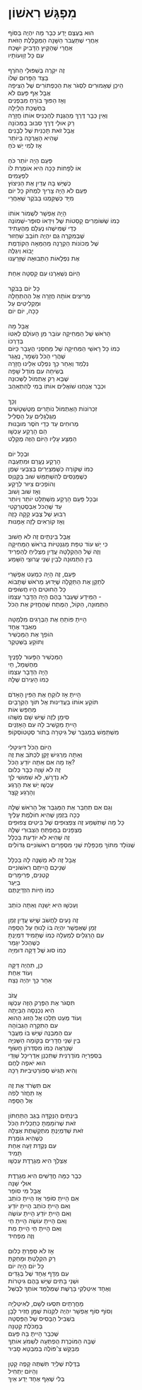 # מִפְגָּשׁ רִאשׁוֹן

הוּא בְּעֶצֶם יָדַע כְּבָר מָה יִהְיֶה בַּסּוֹף\
אַחֲרֵי שֶׁתַּעֲבֹר הַשָּׁנָה הַמְּקֻלֶּלֶת הַזֹּאת\
אַחֲרֵי שֶׁהַקַּיִץ הַדָּבִיק יִשָּׁכַח\
עִם כָּל זְוָועוֹתָיו\
\
זֶה יִקְרֶה בְּשִׁפּוּלֵי הַחֹרֶף\
בַּצַּד הַפָּרוּם שֶׁלּוֹ\
הֵיכָן שֶׁאֲמוּרִים לִסְגֹּר אֶת הַכַּפְתּוֹרִים שֶׁל הַצִּיפָה\
אֲבָל אַף פַּעַם לֹא\
וְאָז הַפּוּךְ בּוֹרֵחַ מִבִּפְנִים\
בְּחֶשְׁכַת הַלַּיְלָה\
וְאֵין כְּבָר דֶּרֶךְ מְהֻגֶּנֶת לְהַכְנִיס אוֹתוֹ חֲזָרָה\
רַק אוּלַי דֶּרֶךְ סִבּוּב בַּמְּכוֹנָה\
אֲבָל זֹאת תָּכְנִית שֶׁל לְבָנִים\
שֶׁהִיא הָאֲרֻכָּה בְּיוֹתֵר\
אָז לְמִי יֵשׁ כֹּחַ\
\
פַּעַם הָיָה יוֹתֵר כֹּחַ\
אוֹ לְפָחוֹת כָּכָה הִיא אוֹמֶרֶת לוֹ\
לִפְעָמִים\
כְּשֶׁיֵּשׁ בָּהּ עֲדַיִן אֶת הַנִּיצוֹץ\
פַּעַם לֹא הָיָה צָרִיךְ לִמְחֹק כָּל יוֹם\
מִיָּד כְּשֶׁקַּמְנוּ בַּבֹּקֶר שֶׁאַחֲרֵי\
\
הָיָה אֶפְשָׁר לִשְׁמוֹר אוֹתוֹ\
כְּמוֹ שֶׁשּׁוֹמְרִים קָסֵטוֹת שֶׁל וִידֵאוֹ סוּפֶּר-שְׁמוֹנֶה\
כְּדֵי שֶׁמִּישֶׁהוּ נֶעְלָם מֵהֶעָתִיד\
שֶׁבְּמִקְרֶה גַּם יִהְיֶה חוֹבֵב שִׁחְזוּר\
שֶׁל מְכוֹנוֹת הַקְרָנָה מֵהַמֵּאָה הַקּוֹדֶמֶת\
יָבוֹא וְיִגְלֶה\
אֶת נִפְלָאוֹת הַתְּבוּאָה שֶׁזָּרַעְנוּ\
\
הַיּוֹם נִשְׁאַרְנוּ עִם קַסֵטָה אַחַת\
\
כָּל יוֹם בַּבֹּקֶר\
מְרִיצִים אוֹתָהּ חֲזָרָה אֶל הַהַתְחָלָה\
וּמַקְלִיטִים עַל\
כָּכָה, יוֹם יוֹם\
\
אֲבָל מָה\
הָרֹאשׁ שֶׁל הַמְּחִיקָה עוֹבֵר מִן הָעוֹלָם לְאִטּוֹ\
בְּדַרְכּוֹ\
כְּמוֹ כָּל רָאשֵׁי הַמְּחִיקָה שֶׁל מַחְסְנֵי הֶעָבָר כַּיּוֹם\
שֶׁהֲרֵי הַכֹּל נִשְׁמָר, נֶאֱגַר\
נִלְמַד וְאַחַר כָּךְ נִפְלַט אֵלֵינוּ חֲזָרָה\
בְּשִׂיחָה עִם מוֹדֵל שָׁפָה\
שֶׁבָּא רַק אֶתְמוֹל לַשְּׁכוּנָה\
וּכְבָר אֲנַחְנוּ שׁוֹאֲלִים אוֹתוֹ בְּמִי לְהִתְאַהֵב\
\
וְכָךְ\
זִכְרוֹנוֹת הָאֶתְמוֹל נוֹתָרִים מְטֻשְׁטָשִׁים\
מְגֻלְגָּלִים עַל הַסְלִיל\
מְרוּחִים עַד כְּדֵי חֹסֶר מוּבָנוּת\
הֵם הָרֶקַע עַכְשָׁו\
הַמַּצָּע עָלָיו הַיּוֹם הַזֶּה מֻקְלָט\
\
וּבְכָל יוֹם\
הָרֶקַע נֶעֱרַם וּמִתְעַבֶּה\
כְּמוֹ שֶׁקּוֹרֶה כְּשֶׁמְּצַיְּרִים בְּצִבְעֵי שֶׁמֶן\
כְּשֶׁמְּנַסִּים לְהִשְׁתַּמֵּשׁ שׁוּב בַּקַּנְוָס\
וְהוֹפְכִים צִיּוּר לְרֶקַע\
וְאָז שׁוּב וָשׁוּב\
וּבְכָל פַּעַם הָרֶקַע מִשְׁתַּלֵּט יוֹתֵר וְיוֹתֵר\
עַד שֶׁהַכֹּל אַבְּסְטְרַקְטִי\
רִבּוּעַ שֶׁל צֶבַע קָקָה כָּזֶה\
וְאָז קוֹרְאִים לָזֶה אָמָּנוּת\
\
אֲבָל בֵּינְתַיִם זֶה לֹא חָשׁוּב\
כִּי יֵשׁ עוֹד טִפַּת מַגְנֵטִיּוֹת בְּרֹאשׁ הַמְּחִיקָה\
וְזֶה שֶׁל הַהַקְלָטָה עֲדַיִן מַצְלִיחַ לְהַפְרִיד\
בֵּין הַתְּמוּנָה לְבֵין שְׁנֵי עֲרוּצֵי הַשֵּׁמַע\
\
פַּעַם, זֶה הָיָה כִּמְעַט אֶפְשָׁרִי\
לְתַקֵּן אֶת הַתַּקָּלָה שֶׁיָּדוּעַ מֵרֹאשׁ שֶׁתָּבוֹא\
כָּל הַחוּטִים הָיוּ חֲשׂוּפִים\
הַמֵּידָע שֶׁעָבַר בָּהֶם הָיָה הַדָּבָר עַצְמוֹ -\
הַתְּמוּנָה, הַקּוֹל, הַמֶּתַח שֶׁהֶחֱזִיק אֶת הַכֹּל\
\
הָיִיתָ פּוֹתֵחַ אֶת הַבְּרָגִים מִלְּמַטָּה\
מְאַבֵּד אֶחָד\
הוֹפֵךְ אֶת הַמַּכְשִׁיר\
וְתוֹקֵעַ בַּשְּׁטֵקֶר\
\
הַמַּכְשִׁיר הַפָּעוּר לְפָנֶיךָ\
מְחֻשְׁמָל, חַי\
הָיָה הַדָּבָר עַצְמוֹ\
כְּמוֹ הָעֵירֹם שֶׁלָּהּ\
\
הָיִיתָ אָז לוֹקֵחַ אֶת הַפִּין הָאָדֹם\
תּוֹקֵעַ אוֹתוֹ בַּעֲדִינוּת אֶל תּוֹךְ הַקְּרָבַיִם\
מְחַפֵּשׂ אוֹת\
סִימָן לְזֶה שֶׁיֵּשׁ שָׁם מַשֶּׁהוּ\
הָיִיתָ מַקְשִׁיב לָהּ עִם הָאָזְנַיִם\
מִשְׁתַּמֵּשׁ בְּמַגְבֵּר שֶׁל גִּיטָרָה בְּתוֹר סְטָטוֹסְקוֹפּ\
\
הַיּוֹם הַכֹּל דִּיגִיטָלִי\
וְאַתָּה מַרְגִּישׁ זָקֵן לִכְתֹּב אֶת זֶה\
אָז מָה אִם אַתָּה יוֹדֵעַ הַכֹּל?\
זֶה לֹא שָׁוֶה כְּבָר כְּלוּם\
לֹא נִדְרָשׁ, לֹא שִׁמּוּשִׁי לְךָ\
עַכְשָׁו יֵשׁ אֶת הָרֶגַע\
וְהָרֶגַע קָצָר\
\
וְגַם אִם תְּחַבֵּר אֶת הַמַּגְבֵּר אֶל הָרֹאשׁ שֶׁלָּהּ\
כָּכָה בִּזְמַן שֶׁהִיא חוֹלֶמֶת עָלֶיךָ\
כָּל מָה שֶׁתִּשְׁמַע זֶה צִפְצוּפִים שֶׁל בִּיטִים צְפוּפִים\
מֻצְפָּנִים בַּמַּפְתֵּחַ הַצִּבּוּרִי שֶׁלָּהּ\
זֶה שֶׁהִיא לֹא יוֹדַעַת בִּכְלָל\
שֶׁנּוֹלַד מִתּוֹךְ מַכְפֵּלַת שְׁנֵי מִסְפָּרִים רִאשׁוֹנִיִּים גְּדוֹלִים\
\
אֲבָל זֶה לֹא מְשַׁנֶּה לָהּ בִּכְלָל\
שְׁנֵיכֶם הֲיִיתֶם רִאשׁוֹנִיִּים\
קְטַנִּים, פְּרִימָרִים\
בַּיַּעַר\
כְּמוֹ חַיּוֹת הִזְדַּיַּנְתֶּם\
\
וְעַכְשָׁו הִיא יְשֵׁנָה וְאַתָּה כּוֹתֵב\
\
זֶה נָעִים לַחֲשֹׁב שֶׁיֵּשׁ עֲדַיִן זְמַן\
זְמַן שֶׁאֶפְשָׁר יִהְיֶה בּוֹ לָנוּחַ עַל הַסַּפָּה\
עִם הָרַגְלַיִם לְמַעְלָה כְּמוֹ שֶׁתָּמִיד דִּמְיַנְתָּ\
כְּשֶׁהַכֹּל יִגָּמֵר\
כְּמוֹ סוּג שֶׁל דַּקָּה דּוּמִיָּה\
\
כֵּן, תִּהְיֶה דַּקָּה\
וְעוֹד אַחַת\
אַחַר כָּךְ יִהְיֶה נֵצַח\
\
עֲזֹב\
תִּסְגֹּר אֶת הַפֶּרֶק הַזֶּה עַכְשָׁו\
הִיא נִכְנְסָה הַבַּיְתָה\
וְעוֹד מְעַט תֵּלְכוּ אֶל הַזּוּג הַהוּא\
עִם הַתִּקְרָה הַגְּבוֹהָה\
עִם הַמִּבְנֶה שֶׁיֵּשׁ בּוֹ מַעֲבָר\
בֵּין שְׁנֵי חֲדָרִים בַּקּוֹמָה הַשְּׁנִיָּה\
שֶׁנִּרְאֶה כְּמוֹ מִסְדְּרוֹן חָשׂוּף\
בְּסִפְרִיָּה מוֹדֶרְנִית שֶׁתִּכְנֵן אַדְרִיכָל שְׁוֵדִי\
הוּא יֹאפֶה לֶחֶם\
וְהִיא תַּגִּישׁ סְפּוֹרְטִיבִיּוּת רַכָּה\
\
אִם תִּשְׂרֹד אֶת זֶה\
אָז תַּחֲזֹר לְפֹה\
אֶל הַסַּפָּה\
\
בֵּינְתַיִם הַנְּקֻדָּה בַּגַּב הַתַּחְתּוֹן\
זֹאת שֶׁרוֹמַמְתָּ כְּתַכְלִית הַכֹּל\
זֹאת שֶׁדִּמְיַנְתָּ מִתְקַשֶׁתֶת אֶצְלָהּ\
כְּשֶׁהִיא גּוֹמֶרֶת\
עִם נְקֻדַּת זֵעָה אַחַת\
תָּמִיד\
אֶצְלֵךְ הִיא מְגָרֶדֶת עַכְשָׁו\
\
כְּבָר כַּמָּה חֳדָשִׁים הִיא מְגָרֶדֶת\
אוּלַי שָׁנָה\
אֲבָל מִי סוֹפֵר\
אִם הָיִיתָ סוֹפֵר אָז הָיִיתָ כּוֹתֵב\
וְאִם הָיִיתָ כּוֹתֵב הָיִיתָ יוֹדֵעַ\
וְאִם הָיִיתָ יוֹדֵעַ הָיִיתָ עוֹשֶׂה\
וְאִם הָיִיתָ עוֹשֶׂה הָיִיתָ חַי\
וְאִם הָיִיתָ חַי הָיִיתָ מֵת\
וְזֶה מַפְחִיד\
\
אָז לֹא סִפַּרְתָּ כְּלוּם\
רַק הִקְלַטְתָּ וּמָחַקְתָּ\
כָּל יוֹם הָיָה יוֹם\
עִם מַדָּף אֶחָד שֶׁל בְּגָדִים\
וּשְׁנֵי בָּתִּים שֶׁיֵּשׁ בָּהֶם גִּיטָרוֹת\
וְאֶחָד אִיטַלְקִי בָּרֶשֶׁת שֶׁמְּלַמֵּד אוֹתְךָ לְבַשֵּׁל\
\
מָחֳרָתַיִם תִּסְעוּ לְשָׁם, לְאִיטַלְיָה\
וְסוֹף סוֹף אֶפְשָׁר יִהְיֶה לִקְנוֹת שֻׁמָּן חֲזִיר לָבָן\
בִּשְׁבִיל הַבָּסִיס שֶׁל הַפַּסְטָה\
בְּמַכֹּלֶת קְטַנָּה\
שֶׁכְּבָר הָיִיתָ בָּהּ פַּעַם\
שֶׁבָּהּ הַמּוֹכֶרֶת הֻפְתְּעָה לִשְׁמֹעַ אוֹתְךָ\
מְבַקֵּשׁ צִ'פּוֹלֶה בְּמִבְטָא סָבִיר\
\
בַּדֶּלֶת שֶׁלְּיַד תִּשְׁתֶּה קָפֶה קָטָן\
וְהַיּוֹם יַתְחִיל\
בְּלִי שֶׁאַף אֶחָד יֵדַע אֵיךְ
